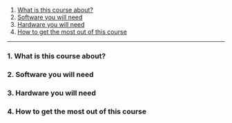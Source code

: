 1.  [What is this course about?](#1)
2.  [Software you will need](#2)
3.  [Hardware you will need](#3)
4.  [How to get the most out of this course](#4)

---

### 1. What is this course about?<a id="1"></a>

### 2. Software you will need<a id="2"></a>

### 3. Hardware you will need<a id="3"></a>

### 4. How to get the most out of this course<a id="4"></a>
